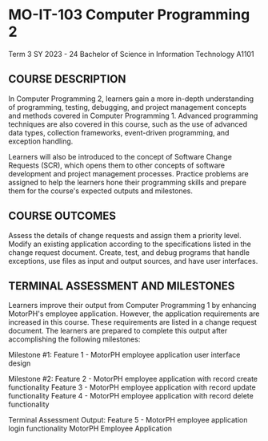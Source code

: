 # MO-IT-103 Computer Programming 2
Term 3  SY 2023 - 24  Bachelor of Science in Information Technology  A1101

## COURSE DESCRIPTION

In Computer Programming 2, learners gain a more in-depth understanding of programming, testing, debugging, and project management concepts and methods covered in Computer Programming 1. Advanced programming techniques are also covered in this course, such as the use of advanced data types, collection frameworks, event-driven programming, and exception handling.


Learners will also be introduced to the concept of Software Change Requests (SCR), which opens them to other concepts of software development and project management processes. Practice problems are assigned to help the learners hone their programming skills and prepare them for the course's expected outputs and milestones.


## COURSE OUTCOMES

Assess the details of change requests and assign them a priority level.
Modify an existing application according to the specifications listed in the change request document.
Create, test, and debug programs that handle exceptions, use files as input and output sources, and have user interfaces.

## TERMINAL ASSESSMENT AND MILESTONES

Learners improve their output from Computer Programming 1 by enhancing MotorPH's employee application. However, the application requirements are increased in this course.  These requirements are listed in a change request document. The learners are prepared to complete this output after accomplishing the following milestones:

Milestone #1:
Feature 1 - MotorPH employee application user interface design

Milestone #2:
Feature 2 - MotorPH employee application with record create functionality
Feature 3 - MotorPH employee application with record update functionality
Feature 4 - MotorPH employee application with record delete functionality

Terminal Assessment Output:
Feature 5 - MotorPH employee application login functionality
MotorPH Employee Application
